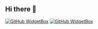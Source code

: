 ## Hi there 👋
[![GitHub WidgetBox](https://github-widgetbox.vercel.app/api/skills?languages=java,csharp,mysql&includeNames=true)](https://github.com/Jurredr/github-widgetbox)
[![GitHub WidgetBox](https://github-widgetbox.vercel.app/api/profile?username=ancr1al&data=followers,repositories,stars,commits&theme=default)](https://github.com/Jurredr/github-widgetbox)


<!--
**ancr1al/ancr1al** is a ✨ _special_ ✨ repository because its `README.md` (this file) appears on your GitHub profile.

Here are some ideas to get you started:

- 🔭 I’m currently working on ...
- 🌱 I’m currently learning ...
- 👯 I’m looking to collaborate on ...
- 🤔 I’m looking for help with ...
- 💬 Ask me about ...
- 📫 How to reach me: ...
- 😄 Pronouns: ...
- ⚡ Fun fact: ...
-->
